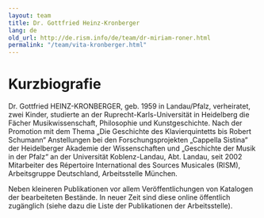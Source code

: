 ```yaml
---
layout: team
title: Dr. Gottfried Heinz-Kronberger
lang: de
old_url: http://de.rism.info/de/team/dr-miriam-roner.html
permalink: "/team/vita-kronberger.html"
---
```


# Kurzbiografie

Dr. Gottfried HEINZ-KRONBERGER, geb. 1959 in Landau/Pfalz, verheiratet, zwei Kinder, studierte an der Ruprecht-Karls-Universität in Heidelberg die Fächer Musikwissenschaft, Philosophie und Kunstgeschichte. Nach der Promotion mit dem Thema „Die Geschichte des Klavierquintetts bis Robert Schumann“ Anstellungen bei den Forschungsprojekten „Cappella Sistina“ der Heidelberger Akademie der Wissenschaften und „Geschichte der Musik in der Pfalz“ an der Universität Koblenz-Landau, Abt. Landau, seit 2002 Mitarbeiter des Répertoire International des Sources Musicales (RISM), Arbeitsgruppe Deutschland, Arbeitsstelle München.

Neben kleineren Publikationen vor allem Veröffentlichungen von Katalogen der bearbeiteten Bestände. In neuer Zeit sind diese online öffentlich zugänglich (siehe dazu die Liste der Publikationen der Arbeitsstelle).
